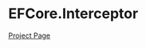 # EFCore.Interceptor

<a href="https://medium.com/@yasartopuk/ef-core-interceptors-interceptor-ile-veritaban%C4%B1-i%C5%9Flemlerini-yakala-92171f187100" target="_blank" > Project Page </a>
